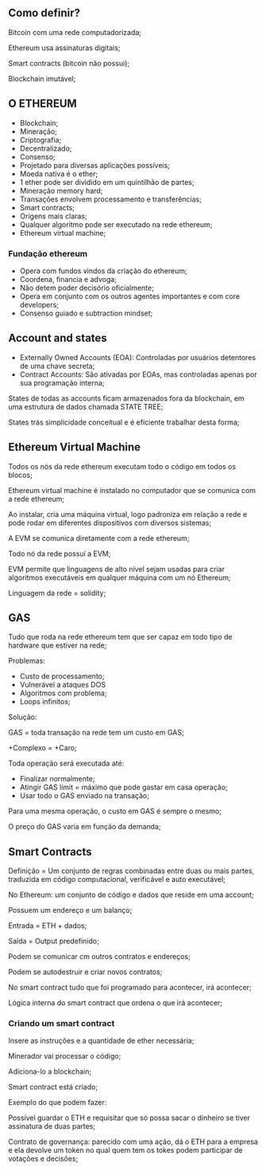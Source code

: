 ## Como definir?

Bitcoin com uma rede computadorizada;

Ethereum usa assinaturas digitais;

Smart contracts (bitcoin não possui);

Blockchain imutável;

## O ETHEREUM

- Blockchain;
- Mineração;
- Criptografia;
- Decentralizado;
- Consenso;
- Projetado para diversas aplicações possíveis;
- Moeda nativa é o ether;
- 1 ether pode ser dividido em um quintilhão de partes;
- Mineração memory hard;
- Transações envolvem processamento e transferências;
- Smart contracts;
- Origens mais claras;
- Qualquer algoritmo pode ser executado na rede ethereum;
- Ethereum virtual machine;

### Fundação ethereum

- Opera com fundos vindos da criação do ethereum;
- Coordena, financia e advoga;
- Não detem poder decisório oficialmente;
- Opera em conjunto com os outros agentes importantes e com core developers;
- Consenso guiado e subtraction mindset;

## Account and states

- Externally Owned Accounts (EOA): Controladas por usuários detentores de uma chave secreta;
- Contract Accounts: São ativadas por EOAs, mas controladas apenas por sua programação interna;

States de todas as accounts ficam armazenados fora da blockchain, em uma estrutura de dados chamada STATE TREE;

States trás simplicidade conceitual e é eficiente trabalhar desta forma;

## Ethereum Virtual Machine

Todos os nós da rede ethereum executam todo o código em todos os blocos;

Ethereum virtual machine é instalado no computador que se comunica com a rede ethereum;

Ao instalar, cria uma máquina virtual, logo padroniza em relação a rede e pode rodar em diferentes dispositivos com diversos sistemas;

A EVM se comunica diretamente com a rede ethereum;

Todo nó da rede possuí a EVM;

EVM permite que linguagens de alto nível sejam usadas para criar algoritmos executáveis em qualquer máquina com um nó Ethereum;

Linguagem da rede = solidity;

## GAS

Tudo que roda na rede ethereum tem que ser capaz em todo tipo de hardware que estiver na rede;

Problemas:

- Custo de processamento;
- Vulnerável a ataques DOS
- Algoritmos com problema;
- Loops infinitos;

Solução:

GAS = toda transação na rede tem um custo em GAS;

+Complexo = +Caro;

Toda operação será executada até:

- Finalizar normalmente;
- Atingir GAS limit = máximo que pode gastar em casa operação;
- Usar todo o GAS enviado na transação;

Para uma mesma operação, o custo em GAS é sempre o mesmo;

O preço do GAS varia em função da demanda;

## Smart Contracts

Definição = Um conjunto de regras combinadas entre duas ou mais partes, traduzida em código computacional, verificável e auto executável;

No Ethereum: um conjunto de código e dados que reside em uma account;

Possuem um endereço e um balanço;

Entrada = ETH + dados;

Saída = Output predefinido;

Podem se comunicar cm outros contratos e endereços;

Podem se autodestruir e criar novos contratos;

No smart contract tudo que foi programado para acontecer, irá acontecer;

Lógica interna do smart contract que ordena o que irá acontecer;

### Criando um smart contract

Insere as instruções e a quantidade de ether necessária;

Minerador vai processar o código;

Adiciona-lo a blockchain;

Smart contract está criado;

Exemplo do que podem fazer:

Possível guardar o ETH e requisitar que só possa sacar o dinheiro se tiver assinatura de duas partes;

Contrato de governança: parecido com uma ação, dá o ETH para a empresa e ela devolve um token no qual quem tem os tokes podem participar de votações e decisões;
